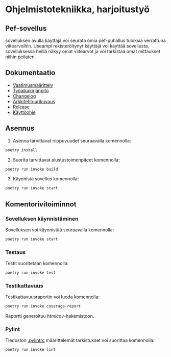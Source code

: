 # Ohjelmistotekniikka, harjoitustyö

## Pef-sovellus

sovelluksen avulla käyttäjä voi seurata omia pef-puhallus tuloksia verrattuna viitearvoihin. Useampi rekisteröitynyt käyttäjä voi käyttää sovellusta, sovelluksessa heillä näkyy omat viitearvot ja voi tarkistaa omat mittaukset niihin peilaten.

## Dokumentaatio

- [Vaatimusmäärittely](./dokumentaatio/vaatimusmaarittely.md)
- [Työaikakirjanpito](./dokumentaatio/tuntikirjanpito.md)
- [Changelog](./dokumentaatio/changelog.md)
- [Arkkitehtuurikuvaus](./dokumentaatio/arkkitehtuuri.md)
- [Release](https://github.com/JVilo/ot-harjoitustyo/releases/tag/loppupalautus)
- [Käyttöohje](https://github.com/JVilo/ot-harjoitustyo/blob/main/dokumentaatio/kayttoohje.md)

## Asennus

1. Asenna tarvittavat riippuvuudet seuraavalla komennolla:

```bash
poetry install
```

2. Suorita tarvittavat alustustoimenpiteet komennolla:

```bash
poetry run invoke build
```

3. Käynnistä sovellus komennolla:

```bash
poetry run invoke start
```

## Komentorivitoiminnot

### Sovelluksen käynnistäminen

Sovelluksen voi käynnistää seuraavalla komennolla:

```bash
poetry run invoke start
```

### Testaus

Testit suoritetaan komennolla:

```bash
poetry run invoke test
```

### Testikattavuus

Testikattavuusraportin voi luoda komennolla:

```bash
poetry run invoke coverage-report
```

Raportti generoituu _htmlcov_-hakemistoon.

### Pylint

Tiedoston [.pylintrc](./.pylintrc) määrittelemät tarkistukset voi suorittaa komennolla:

```bash
poetry run invoke lint
```